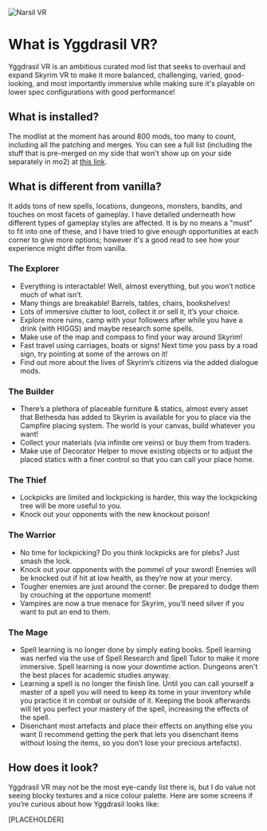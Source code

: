 ![Narsil VR](/assets/1.5.2%20-%20Steam%20Banner.png)

# What is Yggdrasil VR?

Yggdrasil VR is an ambitious curated mod list that seeks to overhaul and expand Skyrim VR to make it more balanced, challenging, varied, good-looking, and most importantly immersive while making sure it's playable on lower spec configurations with good performance!


## What is installed?

The modlist at the moment has around 800 mods, too many to count, including all the patching and merges. You can see a full list (including the stuff that is pre-merged on my side that won't show up on your side separately in mo2) at [this link](https://loadorderlibrary.com/lists/narsil).


## What is different from vanilla?

It adds tons of new spells, locations, dungeons, monsters, bandits, and touches on most facets of gameplay. I have detailed underneath how different types of gameplay styles are affected. It is by no means a "must" to fit into one of these, and I have tried to give enough opportunities at each corner to give more options; however it's a good read to see how your experience might differ from vanilla.

### The Explorer
- Everything is interactable! Well, almost everything, but you won’t notice much of what isn’t.
- Many things are breakable! Barrels, tables, chairs, bookshelves!
- Lots of immersive clutter to loot, collect it or sell it, it’s your choice.
- Explore more ruins, camp with your followers after while you have a drink (with HIGGS) and maybe research some spells.
- Make use of the map and compass to find your way around Skyrim!
- Fast travel using carriages, boats or signs! Next time you pass by a road sign, try pointing at some of the arrows on it!
- Find out more about the lives of Skyrim’s citizens via the added dialogue mods.

### The Builder
- There’s a plethora of placeable furniture & statics, almost every asset that Bethesda has added to Skyrim is available for you to place via the Campfire placing system. The world is your canvas, build whatever you want!
- Collect your materials (via infinite ore veins) or buy them from traders.
- Make use of Decorator Helper to move existing objects or to adjust the placed statics with a finer control so that you can call your place home.

### The Thief
- Lockpicks are limited and lockpicking is harder, this way the lockpicking tree will be more useful to you.
- Knock out your opponents with the new knockout poison!

### The Warrior
- No time for lockpicking? Do you think lockpicks are for plebs? Just smash the lock.
- Knock out your opponents with the pommel of your sword! Enemies will be knocked out if hit at low health, as they’re now at your mercy.
- Tougher enemies are just around the corner. Be prepared to dodge them by crouching at the opportune moment!
- Vampires are now a true menace for Skyrim, you’ll need silver if you want to put an end to them.

### The Mage
- Spell learning is no longer done by simply eating books. Spell learning was nerfed via the use of Spell Research and Spell Tutor to make it more immersive. Spell learning is now your downtime action. Dungeons aren't the best places for academic studies anyway.
- Learning a spell is no longer the finish line. Until you can call yourself a master of a spell you will need to keep its tome in your inventory while you practice it in combat or outside of it. Keeping the book afterwards will let you perfect your mastery of the spell, increasing the effects of the spell.
- Disenchant most artefacts and place their effects on anything else you want (I recommend getting the perk that lets you disenchant items without losing the items, so you don’t lose your precious artefacts).


## How does it look?

Yggdrasil VR may not be the most eye-candy list there is, but I do value not seeing blocky textures and a nice colour
palette. Here are some screens if you’re curious about how Yggdrasil looks like:

[PLACEHOLDER]
